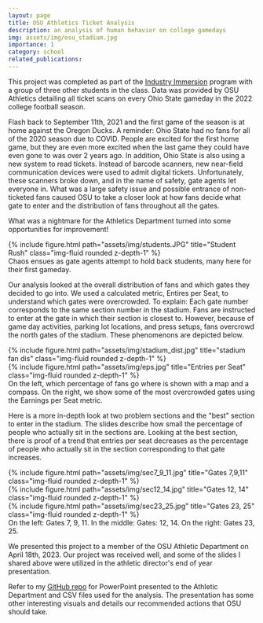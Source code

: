 ```yaml
---
layout: page
title: OSU Athletics Ticket Analysis
description: an analysis of human behavior on college gamedays
img: assets/img/osu_stadium.jpg
importance: 1
category: school
related_publications:
---
```


This project was completed as part of the <a href="https://fisher.osu.edu/undergraduate/leadership-engagement/experiential-learning/industry-immersion-program">Industry Immersion</a> program with a group of three other students in the class. Data was provided by OSU Athletics detailing all ticket scans on every Ohio State gameday in the 2022 college football season. 

Flash back to September 11th, 2021 and the first game of the season is at home against the Oregon Ducks. A reminder: Ohio State had no fans for all of the 2020 season due to COVID. People are excited for the first home game, but they are even more excited when the last game they could have even gone to was over 2 years ago. In addition, Ohio State is also using a new system to read tickets. Instead of barcode scanners, new near-field communication devices were used to admit digital tickets. Unfortunately, these scanners broke down, and in the name of safety, gate agents let everyone in. What was a large safety issue and possible entrance of non-ticketed fans caused OSU to take a closer look at how fans decide what gate to enter and the distribution of fans throughout all the gates.

What was a nightmare for the Athletics Department turned into some opportunities for improvement! 

<div class="row">
    <div class="col-sm mt-3 mt-md-0">
        {% include figure.html path="assets/img/students.JPG" title="Student Rush" class="img-fluid rounded z-depth-1" %}
    </div>
</div>
<div class="caption">
    Chaos ensues as gate agents attempt to hold back students, many here for their first gameday. 
</div>

Our analysis looked at the overall distribution of fans and which gates they decided to go into. We used a calculated metric, Entires per Seat, to understand which gates were overcrowded. To explain: Each gate number corresponds to the same section number in the stadium. Fans are instructed to enter at the gate in which their section is closest to. However, because of game day activities, parking lot locations, and press setups, fans overcrowd the north gates of the stadium. These phenomenons are depicted below. 

<div class="row">
    <div class="col-sm mt-3 mt-md-0">
        {% include figure.html path="assets/img/stadium_dist.jpg" title="stadium fan dis" class="img-fluid rounded z-depth-1" %}
    </div>
    <div class="col-sm mt-3 mt-md-0">
        {% include figure.html path="assets/img/eps.jpg" title="Entries per Seat" class="img-fluid rounded z-depth-1" %}
    </div>
</div>
<div class="caption">
    On the left, which percentage of fans go where is shown with a map and a compass. On the right, we show some of the most overcrowded gates using the Earnings per Seat metric.
</div>

Here is a more in-depth look at two problem sections and the "best" section to enter in the stadium. The slides describe how small the percentage of people who actually sit in the sections are. Looking at the best section, there is proof of a trend that entries per seat decreases as the percentage of people who actually sit in the section corresponding to that gate increases. 

<div class="row">
    <div class="col-sm mt-3 mt-md-0">
        {% include figure.html path="assets/img/sec7_9_11.jpg" title="Gates 7,9,11" class="img-fluid rounded z-depth-1" %}
    </div>
    <div class="col-sm mt-3 mt-md-0">
        {% include figure.html path="assets/img/sec12_14.jpg" title="Gates 12, 14" class="img-fluid rounded z-depth-1" %}
    </div>
    <div class="col-sm mt-3 mt-md-0">
        {% include figure.html path="assets/img/sec23_25.jpg" title="Gates 23, 25" class="img-fluid rounded z-depth-1" %}
    </div>
</div>
<div class="caption">
    On the left: Gates 7, 9, 11. In the middle: Gates: 12, 14. On the right: Gates 23, 25.
</div>

We presented this project to a member of the OSU Athletic Department on April 18th, 2023. Our project was received well, and some of the slides I shared above were utilized in the athletic director's end of year presentation. 

Refer to my <a href="https://github.com/shall0ts/Projects">GitHub repo</a> for PowerPoint presented to the Athletic Department and CSV files used for the analysis. The presentation has some other interesting visuals and details our recommended actions that OSU should take.  
